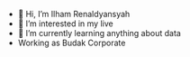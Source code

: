 - 👋 Hi, I’m Ilham Renaldyansyah
- 👀 I’m interested in my live
- 🌱 I’m currently learning anything about data
- Working as Budak Corporate  

<!---
ilhamr07/ilhamr07 is a ✨ special ✨ repository because its `README.md` (this file) appears on your GitHub profile.
You can click the Preview link to take a look at your changes.
--->
